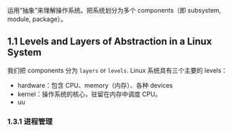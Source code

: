 运用“抽象”来理解操作系统。把系统划分为多个 components（即 subsystem, module, package）。

## 1.1 Levels and Layers of Abstraction in a Linux System

我们把 components 分为 `layers` or `levels`. Linux 系统具有三个主要的 levels：
- hardware：包含 CPU、memory（内存）、各种 devices
- kernel：操作系统的核心，驻留在内存中调度 CPU。
- uu

### 1.3.1 进程管理
